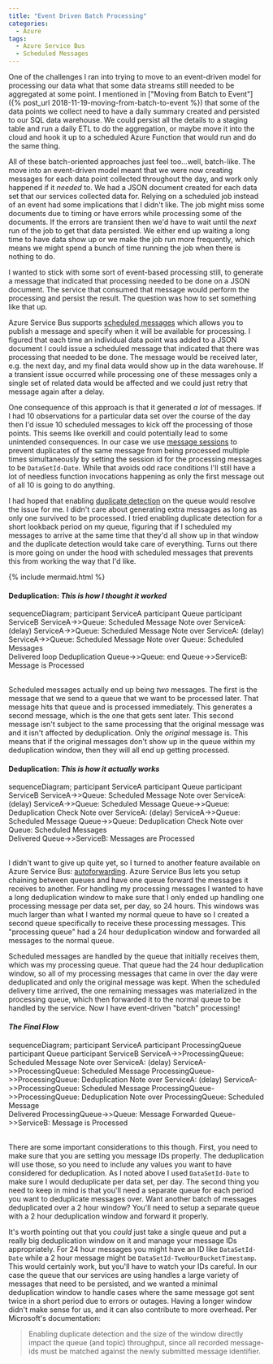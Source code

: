 ```yaml
---
title: "Event Driven Batch Processing"
categories:
  - Azure
tags:
  - Azure Service Bus
  - Scheduled Messages
---
```


One of the challenges I ran into trying to move to an event-driven model for processing our data what that some data streams still needed to be aggregated at some point. I mentioned in ["Moving from Batch to Event"]({% post_url 2018-11-19-moving-from-batch-to-event %}) that some of the data points we collect need to have a daily summary created and persisted to our SQL data warehouse. We could persist all the details to a staging table and run a daily ETL to do the aggregation, or maybe move it into the cloud and hook it up to a scheduled Azure Function that would run and do the same thing. <!-- more -->

All of these batch-oriented approaches just feel too...well, batch-like. The move into an event-driven model meant that we were now creating messages for each data point collected throughout the day, and work only happened if it _needed_ to. We had a JSON document created for each data set that our services collected data for. Relying on a scheduled job instead of an event had some implications that I didn't like. The job might miss some documents due to timing or have errors while processing some of the documents. If the errors are transient then we'd have to wait until the _next_ run of the job to get that data persisted. We either end up waiting a long time to have data show up or we make the job run more frequently, which means we might spend a bunch of time running the job when there is nothing to do.

I wanted to stick with some sort of event-based processing still, to generate a message that indicated that processing needed to be done on a JSON document. The service that consumed that message would perform the processing and persist the result. The question was how to set something like that up.

Azure Service Bus supports [scheduled messages](https://docs.microsoft.com/en-us/azure/service-bus-messaging/message-sequencing) which allows you to publish a message and specify when it will be available for processing. I figured that each time an individual data point was added to a JSON document I could issue a scheduled message that indicated that there was processing that needed to be done. The message would be received later, e.g. the next day, and my final data would show up in the data warehouse. If a transient issue occurred while processing one of these messages only a single set of related data would be affected and we could just retry that message again after a delay.

One consequence of this approach is that it generated _a lot_ of messages. If I had 10 observations for a particular data set over the course of the day then I'd issue 10 scheduled messages to kick off the processing of those points. This seems like overkill and could potentially lead to some unintended consequences. In our case we use [message sessions](https://docs.microsoft.com/en-us/azure/service-bus-messaging/message-sessions) to prevent duplicates of the same message from being processed multiple times simultaneously by setting the session id for the processing messages to be `DataSetId-Date`. While that avoids odd race conditions I'll still have a lot of needless function invocations happening as only the first message out of all 10 is going to do anything.

I had hoped that enabling [duplicate detection](https://docs.microsoft.com/en-us/azure/service-bus-messaging/duplicate-detection) on the queue would resolve the issue for me. I didn't care about generating extra messages as long as only one survived to be processed. I tried enabling duplicate detection for a short lookback period on my queue, figuring that if I scheduled my messages to arrive at the same time that they'd all show up in that window and the duplicate detection would take care of everything. Turns out there is more going on under the hood with scheduled messages that prevents this from working the way that I'd like.

{% include mermaid.html %}

#### Deduplication: _This is how I thought it worked_
<div class="mermaid">
	sequenceDiagram;
	participant ServiceA
	participant Queue
	participant ServiceB
	ServiceA->>Queue: Scheduled Message
	Note over ServiceA: (delay)
	ServiceA->>Queue: Scheduled Message
	Note over ServiceA: (delay)
	ServiceA->>Queue: Scheduled Message
	Note over Queue: Scheduled Messages<br>Delivered
	loop Deduplication
		Queue->>Queue: 
	end
	Queue->>ServiceB: Message is Processed
</div>
<br/>

Scheduled messages actually end up being _two_ messages. The first is the message that we send to a queue that we want to be processed later. That message hits that queue and is processed immediately. This generates a second message, which is the one that gets sent later. This second message isn't subject to the same processing that the original message was and it isn't affected by deduplication. Only the _original_ message is. This means that if the original messages don't show up in the queue within my deduplication window, then they will all end up getting processed.

#### Deduplication: _This is how it actually works_
<div class="mermaid">
	sequenceDiagram;
	participant ServiceA
	participant Queue
	participant ServiceB
	ServiceA->>Queue: Scheduled Message	
	Note over ServiceA: (delay)
	ServiceA->>Queue: Scheduled Message
	Queue->>Queue: Deduplication Check
	Note over ServiceA: (delay)
	ServiceA->>Queue: Scheduled Message
	Queue->>Queue: Deduplication Check
	Note over Queue: Scheduled Messages<br>Delivered
	Queue->>ServiceB: Messages are Processed
</div>
<br/>

I didn't want to give up quite yet, so I turned to another feature available on Azure Service Bus: [autoforwarding](https://docs.microsoft.com/en-us/azure/service-bus-messaging/service-bus-auto-forwarding). Azure Service Bus lets you setup chaining between queues and have one queue forward the messages it receives to another. For handling my processing messages I wanted to have a long deduplication window to make sure that I only ended up handling one processing message per data set, per day, so 24 hours. This windows was much larger than what I wanted my normal queue to have so I created a second queue specifically to receive these processing messages. This "processing queue" had a 24 hour deduplication window and forwarded all messages to the normal queue.

Scheduled messages are handled by the queue that initially receives them, which was my processing queue. That queue had the 24 hour deduplication window, so all of my processing messages that came in over the day were deduplicated and only the original message was kept. When the scheduled delivery time arrived, the one remaining messages was materialized in the processing queue, which then forwarded it to the normal queue to be handled by the service. Now I have event-driven "batch" processing!

#### _The Final Flow_
<div class="mermaid">
	sequenceDiagram;
	participant ServiceA
	participant ProcessingQueue
	participant Queue
	participant ServiceB
	ServiceA->>ProcessingQueue: Scheduled Message
	Note over ServiceA: (delay)
	ServiceA->>ProcessingQueue: Scheduled Message
	ProcessingQueue->>ProcessingQueue: Deduplication
	Note over ServiceA: (delay)
	ServiceA->>ProcessingQueue: Scheduled Message
	ProcessingQueue->>ProcessingQueue: Deduplication
	Note over ProcessingQueue: Scheduled Message<br>Delivered
	ProcessingQueue->>Queue: Message Forwarded
	Queue->>ServiceB: Message is Processed
</div>
<br/>

There are some important considerations to this though. First, you need to make sure that you are setting you message IDs properly. The deduplication will use those, so you need to include any values you want to have considered for deduplication. As I noted above I used `DataSetId-Date` to make sure I would deduplicate per data set, per day. The second thing you need to keep in mind is that you'll need a separate queue for each period you want to deduplicate messages over. Want another batch of messages deduplicated over a 2 hour window? You'll need to setup a separate queue with a 2 hour deduplication window and forward it properly.

It's worth pointing out that you _could_ just take a single queue and put a really big deduplication window on it and manage your message IDs appropriately. For 24 hour messages you might have an ID like `DataSetId-Date` while a 2 hour message might be `DataSetId-TwoHourBucketTimestamp`. This would certainly work, but you'll have to watch your IDs careful. In our case the queue that our services are using handles a large variety of messages that need to be persisted, and we wanted a minimal deduplication window to handle cases where the same message got sent twice in a short period due to errors or outages. Having a longer window didn't make sense for us, and it can also contribute to more overhead. Per Microsoft's documentation: 
> Enabling duplicate detection and the size of the window directly impact the queue (and topic) throughput, since all recorded message-ids must be matched against the newly submitted message identifier.